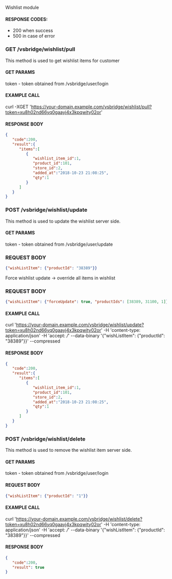 Wishlist module

#### RESPONSE CODES:
- 200 when success
- 500 in case of error



### GET /vsbridge/wishlist/pull
This method is used to get wishlist items for customer

#### GET PARAMS
token - token obtained from /vsbridge/user/login

#### EXAMPLE CALL
curl -XGET 'https://your-domain.example.com/vsbridge/wishlist/pull?token=xu8h02nd66yq0gaayj4x3kpqwity02or'

#### RESPONSE BODY
```json
{  
   "code":200,
   "result":{  
      "items":[  
         {  
            "wishlist_item_id":1,
            "product_id":101,
            "store_id":2,
            "added_at":"2018-10-23 21:08:25",
            "qty":1
         }
      ]
   }
}
```



### POST /vsbridge/wishlist/update
This method is used to update the wishlist server side.

#### GET PARAMS
token - token obtained from /vsbridge/user/update

### REQUEST BODY
```json
{"wishListItem": {"productId": "38389"}}
```

Force wishlist update -> override all items in wishlist

### REQUEST BODY
```json
{"wishListItem": {"forceUpdate": true, "productIds": [38389, 31100, 1]}}
```

#### EXAMPLE CALL
curl 'https://your-domain.example.com/vsbridge/wishlist/update?token=xu8h02nd66yq0gaayj4x3kpqwity02or' -H 'content-type: application/json' -H 'accept: */*' --data-binary '{"wishListItem": {"productId": "38389"}}' --compressed

#### RESPONSE BODY
```json
{  
   "code":200,
   "result":{  
      "items":[  
         {  
            "wishlist_item_id":1,
            "product_id":101,
            "store_id":2,
            "added_at":"2018-10-23 21:08:25",
            "qty":1
         }
      ]
   }
}
```


### POST /vsbridge/wishlist/delete
This method is used to remove the wishlist item server side.

#### GET PARAMS
token - token obtained from /vsbridge/user/login

#### REQUEST BODY
```json
{"wishListItem": {"productId": "1"}}
```

#### EXAMPLE CALL
curl 'https://your-domain.example.com/vsbridge/wishlist/delete?token=xu8h02nd66yq0gaayj4x3kpqwity02or' -H 'content-type: application/json' -H 'accept: */*' --data-binary '{"wishListItem": {"productId": "38389"}}' --compressed

#### RESPONSE BODY
```json
{  
   "code":200,
   "result": true
}
```
